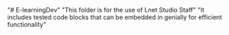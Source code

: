 "# E-learningDev" 
"This folder is for the use of Lnet Studio Staff"
"It includes tested code blocks that can be embedded in genially for efficient functionality"
